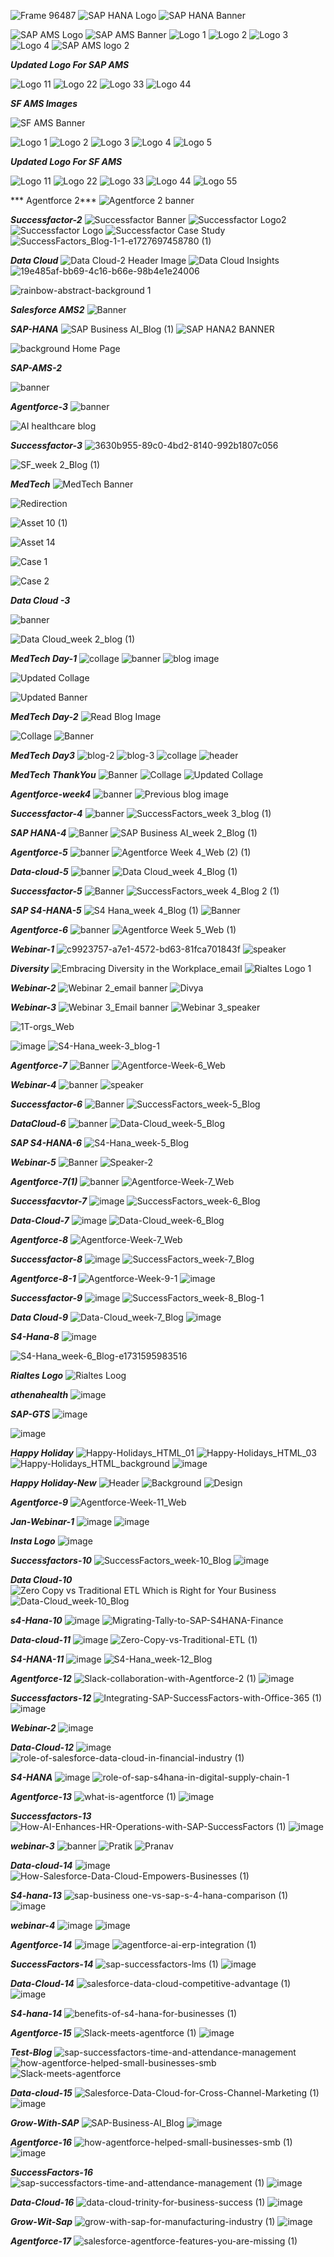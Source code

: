![Frame 96487](https://github.com/user-attachments/assets/7f390f5f-4980-44d2-bc14-bd5aa0cd260f)
![SAP HANA Logo](https://github.com/user-attachments/assets/eb413c85-ed91-4a6e-bf51-c9eacd55cea1)
![SAP HANA Banner](https://github.com/user-attachments/assets/6e4296f1-ee54-4aa9-bf67-72cce8197f56)


![SAP AMS Logo](https://github.com/user-attachments/assets/7f334960-984a-4c77-88a1-e8c00b840d43)
![SAP AMS Banner](https://github.com/user-attachments/assets/3c9357a7-f00b-4332-8186-5aba6961da66)
![Logo 1](https://github.com/user-attachments/assets/766d9f1f-7ecb-413a-9652-c53f085964aa)
![Logo 2](https://github.com/user-attachments/assets/ae0037a6-a6e7-4dd1-8b83-530b99d6ed18)
![Logo 3](https://github.com/user-attachments/assets/0fc9fcdd-082c-4379-bca7-f6866db2e245)
![Logo 4](https://github.com/user-attachments/assets/be0e8239-4b79-4994-8a9a-992a2f846ef0)
![SAP AMS logo 2](https://github.com/user-attachments/assets/495fa0ef-979d-4bdb-b95c-cd3f75b9e9fc)


***Updated Logo For SAP AMS***

![Logo 11](https://github.com/user-attachments/assets/04a1ccc0-c89b-4d16-bccf-9393643e9ce6)
![Logo 22](https://github.com/user-attachments/assets/dae883d6-ba52-4472-b2bd-aad342c7e89d)
![Logo 33](https://github.com/user-attachments/assets/a325da88-8d78-4b33-817c-531f42654392)
![Logo 44](https://github.com/user-attachments/assets/7830f7b2-1b6a-4308-b7a9-fd7df4d3b3d6)


***SF AMS Images***

![SF AMS Banner](https://github.com/user-attachments/assets/550d5525-9e7f-4e2c-82f5-21f5dd4b0138)

![Logo 1](https://github.com/user-attachments/assets/edd8dd65-10ee-4889-83ba-575b923d2ccf)
![Logo 2](https://github.com/user-attachments/assets/0f18ed47-1ee9-4b05-aa86-63386610fdff)
![Logo 3](https://github.com/user-attachments/assets/2b6d325a-2967-4f46-a2d9-c862433918dc)
![Logo 4](https://github.com/user-attachments/assets/d090b069-fc90-4bc4-9ec6-dc17e5c8bad8)
![Logo 5](https://github.com/user-attachments/assets/77c4fb5a-c173-40bc-a70f-b27c29e7f873)


***Updated Logo For SF AMS***

![Logo 11](https://github.com/user-attachments/assets/0d5523ee-d9f8-4503-8113-c5610118f5e4)
![Logo 22](https://github.com/user-attachments/assets/21f1995e-5c1f-46cb-b89e-cfc1a5920572)
![Logo 33](https://github.com/user-attachments/assets/0f3dd8a8-7a50-434b-9b73-17ed2b916c43)
![Logo 44](https://github.com/user-attachments/assets/0de703f2-c6b6-430a-8597-0070aaa065b2)
![Logo 55](https://github.com/user-attachments/assets/33c8f8ec-6b33-4e16-b8e2-53d85f0d35bd)




*** Agentforce 2***
![Agentforce 2 banner](https://github.com/user-attachments/assets/31461292-a94e-49d6-bc70-ca5f0214adc2)


***Successfactor-2***
![Successfactor Banner](https://github.com/user-attachments/assets/c823042c-d767-455e-84a3-2bec05f62f50)
![Successfactor Logo2](https://github.com/user-attachments/assets/19ba8c9e-ebef-430c-92d3-ee74733ea3bd)
![Successfactor Logo](https://github.com/user-attachments/assets/fe49931a-08cd-411e-9067-43e485082702)
![Successfactor Case Study](https://github.com/user-attachments/assets/7ddcd335-ed8d-4e72-880e-60d5a11334a5)
![SuccessFactors_Blog-1-1-e1727697458780 (1)](https://github.com/user-attachments/assets/58c3d247-f7d4-4176-9b8a-dbe15e452dc2)


***Data Cloud***
![Data Cloud-2 Header Image](https://github.com/user-attachments/assets/94c56a7e-2de2-4523-baaa-18a3bc692f61)
![Data Cloud Insights](https://github.com/user-attachments/assets/5cbb6079-3036-418b-8fb6-7ff96278699d)
![19e485af-bb69-4c16-b66e-98b4e1e24006](https://github.com/user-attachments/assets/f8f9911d-1a06-42fd-9c50-3792d38c1332)




![rainbow-abstract-background 1](https://github.com/user-attachments/assets/2b68a786-ab0b-4075-abcd-064f86f14b26)



***Salesforce AMS2***
![Banner](https://github.com/user-attachments/assets/d2942610-3f67-4294-9d69-9bebec7c0eda)



***SAP-HANA***
![SAP Business AI_Blog (1)](https://github.com/user-attachments/assets/6fa64aa6-82e0-47de-aa12-385384f16446)
![SAP HANA2 BANNER](https://github.com/user-attachments/assets/8cbcc422-6710-45d8-b404-da4a3b5ac38d)

![background Home Page]()

***SAP-AMS-2***




![banner](https://github.com/user-attachments/assets/27f03b84-2b29-46a0-b2a0-fcff2ac54c0a)



***Agentforce-3***
![banner](https://github.com/user-attachments/assets/84b035d5-8d7e-4dd4-88a6-28cc7832e85e)

![AI healthcare blog](https://github.com/user-attachments/assets/75d590da-1a26-46f3-9ab0-d325a4f2c33b)


***Successfactor-3***
![3630b955-89c0-4bd2-8140-992b1807c056](https://github.com/user-attachments/assets/1fe18894-b6aa-486d-8f2b-db524097eae7)

![SF_week 2_Blog (1)](https://github.com/user-attachments/assets/f6bc6152-92ec-4561-896c-7f6a785e70ff)




***MedTech***
![MedTech Banner](https://github.com/user-attachments/assets/9e2a4a89-a889-4fb1-9c20-ef1fd704c1ed)

![Redirection](https://github.com/user-attachments/assets/95cfdc6a-e9d6-4c87-89fa-74f0846e013d)

![Asset 10 (1)](https://github.com/user-attachments/assets/6e53545c-6e34-4948-aea1-6f4cc220e270)

![Asset 14](https://github.com/user-attachments/assets/3d0dacf3-5aeb-4df0-943b-3067d01a2e63)


![Case 1](https://github.com/user-attachments/assets/eac653a8-ee4f-401c-8a65-d024d938baba)

![Case 2](https://github.com/user-attachments/assets/faebf512-2ca6-4f5f-98f4-bb80f956267b)



***Data Cloud -3***


![banner](https://github.com/user-attachments/assets/21301116-ee63-4325-b754-be2411c5db3d)

![Data Cloud_week 2_blog (1)](https://github.com/user-attachments/assets/8ad7beb6-9d5d-454b-ba3d-044bdadd55b5)


***MedTech Day-1***
![collage](https://github.com/user-attachments/assets/d9c39056-135d-4814-8b8d-f287e247d2c4)
![banner](https://github.com/user-attachments/assets/4798d02b-7bae-4297-b982-4435d2e9f903)
![blog image](https://github.com/user-attachments/assets/6f50a1be-85ab-4f70-aed0-a5a2384739ae)

![Updated Collage](https://github.com/user-attachments/assets/c515cac0-0245-4b43-ab27-d9829b803872)

![Updated Banner](https://github.com/user-attachments/assets/12bbc317-edd1-40f3-8687-6f1107bee25d)


***MedTech Day-2***
![Read Blog Image](https://github.com/user-attachments/assets/4ca998db-c3ee-451c-910a-945d18606a65)

![Collage](https://github.com/user-attachments/assets/ac89000c-045f-499f-974d-4503daf4c0c7)
![Banner](https://github.com/user-attachments/assets/67bd4d32-6b2a-4ae8-9c69-95e009556114)


***MedTech Day3***
![blog-2](https://github.com/user-attachments/assets/dc1ebd84-51bd-4bd1-99eb-0a0a144457b1)
![blog-3](https://github.com/user-attachments/assets/66e4aff1-83df-44c6-a31c-2c74972da323)
![collage](https://github.com/user-attachments/assets/e9ed0132-26a3-402a-a9cd-087362b5df72)
![header](https://github.com/user-attachments/assets/9f0d4f02-1831-45e8-a959-113b6556f409)



***MedTech ThankYou***
![Banner](https://github.com/user-attachments/assets/3e670754-3fc3-4f1d-8a61-55e92e2a3915)
![Collage](https://github.com/user-attachments/assets/13186af2-7581-4eb6-9d9a-78876cc3da29)
![Updated Collage](https://github.com/user-attachments/assets/224bc347-51a7-4407-87f5-031641b6c57c)



***Agentforce-week4***
![banner](https://github.com/user-attachments/assets/567a2309-1021-4ec9-b6f8-7ec40fece65b)
![Previous blog image](https://github.com/user-attachments/assets/7dbddd3e-941f-448c-a2bd-e27605b5c40b)



***Successfactor-4***
![banner](https://github.com/user-attachments/assets/c746c4e5-2786-4dae-b2b1-c4d12237f1ba)
![SuccessFactors_week 3_blog (1)](https://github.com/user-attachments/assets/1f5ba131-d6fc-4070-a621-9c80d8d69823)


***SAP HANA-4***
![Banner](https://github.com/user-attachments/assets/3d01c732-c498-41eb-8a1e-a2d1576a2907)
![SAP Business AI_week 2_Blog (1)](https://github.com/user-attachments/assets/53f96580-0da9-4bd2-b475-5768be271b52)



***Agentforce-5***
![banner](https://github.com/user-attachments/assets/9c1ed506-6d0e-437f-b5d9-c06208f5fda7)
![Agentforce Week 4_Web (2) (1)](https://github.com/user-attachments/assets/025a78eb-ddb5-4f04-b838-eda1eb364e08)



***Data-cloud-5***
![banner](https://github.com/user-attachments/assets/3d9f3394-1d03-4468-8142-28a1277401c8)
![Data Cloud_week 4_Blog (1)](https://github.com/user-attachments/assets/36607d94-00bd-40ec-9761-7e27994c6fdb)





***Successfactor-5***
![Banner](https://github.com/user-attachments/assets/f240cce3-f648-42c2-aa4d-7ca0ae558664)
![SuccessFactors_week 4_Blog 2 (1)](https://github.com/user-attachments/assets/49c829af-b37d-4ed8-bb40-8ba2afa9785d)

***SAP S4-HANA-5***
![S4 Hana_week 4_Blog (1)](https://github.com/user-attachments/assets/443ea44b-9169-4c87-8020-3e8b9f5a5923)
![Banner](https://github.com/user-attachments/assets/2af1fe3a-ec19-49ca-a3e5-d39abb1cdb95)


***Agentforce-6***
![banner](https://github.com/user-attachments/assets/4df2d766-92c6-4d0d-8e45-74548ae84357)
![Agentforce Week 5_Web (1)](https://github.com/user-attachments/assets/1d72e8b9-a528-4820-b8e3-78847101341a)


***Webinar-1***
![c9923757-a7e1-4572-bd63-81fca701843f](https://github.com/user-attachments/assets/5b5b0841-b068-4c06-9c1a-fd6fd60350bc)
![speaker](https://github.com/user-attachments/assets/ffdd8821-267f-4c79-a34e-a6c66223c7e6)

***Diversity***
![Embracing Diversity in the Workplace_email](https://github.com/user-attachments/assets/406a8ef2-5156-424a-9b70-ccf133c9d987)
![Rialtes Logo 1](https://github.com/user-attachments/assets/71d397a7-7ed1-4209-8a29-9b7ca6a3bfb0)

***Webinar-2***
![Webinar 2_email banner](https://github.com/user-attachments/assets/40e7bf8e-333c-4cbe-abbe-673f9c4c945b)
![Divya](https://github.com/user-attachments/assets/f80e9026-d1f0-41b6-9a9d-149d9c9067f3)

***Webinar-3***
![Webinar 3_Email banner](https://github.com/user-attachments/assets/832cafd2-d756-4d82-8815-e54de8c993c2)
![Webinar 3_speaker](https://github.com/user-attachments/assets/aedfdc05-134c-4e89-908a-bf7142fe0aba)

![1T-orgs_Web](https://github.com/user-attachments/assets/58390d77-8a66-46f6-a7d9-949af2f81816)

![image](https://github.com/user-attachments/assets/5553d871-d5b7-41be-8a86-acb65bf1198a)
![S4-Hana_week-3_blog-1](https://github.com/user-attachments/assets/029653e0-905e-4f25-946e-1c66095a39d2)


***Agentforce-7***
![Banner](https://github.com/user-attachments/assets/fe0ce4db-ec62-41e8-a32e-0b7feefe22d4)
![Agentforce-Week-6_Web](https://github.com/user-attachments/assets/461facc5-8edd-462b-b2d0-52c87f7c8fe2)


***Webinar-4***
![banner](https://github.com/user-attachments/assets/09f61b10-9ada-4c40-b8d9-82c8a8eecb59)
![speaker](https://github.com/user-attachments/assets/42226637-964b-43c3-b9c4-c6cb012f355a)

***Successfactor-6***
![Banner](https://github.com/user-attachments/assets/2f71253c-ce16-46d0-8b6b-3780a32f9ac2)
![SuccessFactors_week-5_Blog](https://github.com/user-attachments/assets/79946244-9fc0-480e-9a7e-4bafec97716e)

***DataCloud-6***
![banner](https://github.com/user-attachments/assets/b6d830d5-4dfc-4304-b43f-a48eb7c45fa3)
![Data-Cloud_week-5_Blog](https://github.com/user-attachments/assets/b89be13a-48b6-48a9-96e6-c2d49b90d82a)

***SAP S4-HANA-6***
![S4-Hana_week-5_Blog](https://github.com/user-attachments/assets/fb27f7c2-04a7-40ab-8c17-b61eec961302)





***Webinar-5***
![Banner](https://github.com/user-attachments/assets/507d2fda-86dd-4e0b-9826-d362fc200bee)
![Speaker-2](https://github.com/user-attachments/assets/7963afc5-e66f-40fd-ab7f-fe5fbbab796e)


***Agentforce-7(1)***
![banner](https://github.com/user-attachments/assets/f8e73c80-3fa2-48e1-894b-4747604f66e5)
![Agentforce-Week-7_Web](https://github.com/user-attachments/assets/7aa6b28e-e5db-43b7-8620-8a5f725b6195)


***Successfacvtor-7***
![image](https://github.com/user-attachments/assets/98c5c4ef-bc67-443f-ad8c-ed864601a64d)
![SuccessFactors_week-6_Blog](https://github.com/user-attachments/assets/b83f762e-e9a4-407d-b2f1-add9e73e6461)



***Data-Cloud-7***
![image](https://github.com/user-attachments/assets/120172cf-04b0-4d26-ae7f-f66ff6e49551)
![Data-Cloud_week-6_Blog](https://github.com/user-attachments/assets/a5f655dc-163b-4760-93d4-85f6d824fba9)



***Agentforce-8***
![Agentforce-Week-7_Web](https://github.com/user-attachments/assets/58917abc-4ac2-41cb-b88f-774ed95ca222)



***Successfactor-8***
![image](https://github.com/user-attachments/assets/198fc2ac-c4e2-4d2c-8ce3-6672cbbe3f27)
![SuccessFactors_week-7_Blog](https://github.com/user-attachments/assets/d5909fa3-0e8a-4e9a-93a7-e7957a0bd985)


***Agentforce-8-1***
![Agentforce-Week-9-1](https://github.com/user-attachments/assets/dba7719b-464c-4e5b-81a8-4e747aad2553)
![image](https://github.com/user-attachments/assets/8a1e1b09-2441-4dac-807b-ef0c6b18fbce)

***Successfactor-9***
![image](https://github.com/user-attachments/assets/77d45d18-586d-4116-a263-93e94102519d)
![SuccessFactors_week-8_Blog-1](https://github.com/user-attachments/assets/bfac8d0e-e0f2-46b9-9e21-d2f6de44ca19)

***Data Cloud-9***
![Data-Cloud_week-7_Blog](https://github.com/user-attachments/assets/57474e03-7547-4746-929b-79a336768348)
![image](https://github.com/user-attachments/assets/4b97711b-df7f-43e7-9add-f1b81c124045)


***S4-Hana-8***
![image](https://github.com/user-attachments/assets/89c21502-94c8-46c2-b211-b44401b51d5c)

![S4-Hana_week-6_Blog-e1731595983516](https://github.com/user-attachments/assets/26db81fb-fd3c-4a60-9844-78853595ab8a)

***Rialtes Logo***
![Rialtes Loog](https://github.com/user-attachments/assets/22deb0b7-ff2f-4f26-aabb-e0883b53a29c)

***athenahealth***
![image](https://github.com/user-attachments/assets/d1a02ea2-16c7-407e-be12-c939c19b4c23)

***SAP-GTS***
![image](https://github.com/user-attachments/assets/5b011d37-34c7-4851-8ad7-244737cfcf38)

![image](https://github.com/user-attachments/assets/a1fb256b-da29-44ec-82bb-8039af7c41e3)



***Happy Holiday***
![Happy-Holidays_HTML_01](https://github.com/user-attachments/assets/c5c5030a-f10a-43bd-a7c7-79922c96af83)
![Happy-Holidays_HTML_03](https://github.com/user-attachments/assets/ccc43f56-bba7-48d7-a2f2-e716f77becc5)
![Happy-Holidays_HTML_background](https://github.com/user-attachments/assets/f6c9c851-ea5f-4951-b3b8-d1c2f44b2665)
![image](https://github.com/user-attachments/assets/b16d2fb6-d936-4f90-9b22-731e657aa4ed)



***Happy Holiday-New***
![Header](https://github.com/user-attachments/assets/de07fbf2-7532-486c-808a-42f01736fd1c)
![Background](https://github.com/user-attachments/assets/5f3c61d5-1530-4000-9b40-84317f0d387b)
![Design](https://github.com/user-attachments/assets/17362ffe-0809-4edc-bf58-8baa6749f0a6)


***Agentforce-9***
![Agentforce-Week-11_Web](https://github.com/user-attachments/assets/4f5ba41f-23a6-477c-bd3d-9ba16aadb9e8)


***Jan-Webinar-1***
![image](https://github.com/user-attachments/assets/71d708c7-4844-48cb-9048-0ce7e0119f49)
![image](https://github.com/user-attachments/assets/3b60f775-fd84-401c-91ac-f3a1789e6b91)


***Insta Logo***
![image](https://github.com/user-attachments/assets/8d4a0503-cd0a-4ffc-95c3-f3c88311ecdd)


***Successfactors-10***
![SuccessFactors_week-10_Blog](https://github.com/user-attachments/assets/06d626f8-77f9-4c68-b1ab-7b4095236067)
![image](https://github.com/user-attachments/assets/2a297693-7583-41e3-9750-35b05671fc20)


***Data Cloud-10***
![Zero Copy vs  Traditional ETL Which is Right for Your Business](https://github.com/user-attachments/assets/1af24114-0dd5-4cad-9d37-3e14c522c211)
![Data-Cloud_week-10_Blog](https://github.com/user-attachments/assets/43df3b6e-279e-40ef-ab19-5295c4e48daf)

***s4-Hana-10***
![image](https://github.com/user-attachments/assets/7aa0217c-703f-4c6a-b250-8446ac499edd)
![Migrating-Tally-to-SAP-S4HANA-Finance](https://github.com/user-attachments/assets/c10b98f3-edc8-4f86-8ae4-6db30d685629)


***Data-cloud-11***
![image](https://github.com/user-attachments/assets/7015ffbe-7367-4ed1-a8cb-3a03b18389f4)
![Zero-Copy-vs-Traditional-ETL (1)](https://github.com/user-attachments/assets/f7cec011-1002-4279-8b7b-cbecf9d054e7)


***S4-HANA-11***
![image](https://github.com/user-attachments/assets/bc32cc16-06d1-4f46-9d4f-3cf015aae798)
![S4-Hana_week-12_Blog](https://github.com/user-attachments/assets/9e9fe5b0-3e6d-43c1-a614-8716cf73504e)

***Agentforce-12***
![Slack-collaboration-with-Agentforce-2 (1)](https://github.com/user-attachments/assets/7d89c221-012c-4582-bfc3-f401056095c6)
![image](https://github.com/user-attachments/assets/9742a882-2ee7-4f02-bd75-bd2142c33287)

***Successfactors-12***
![Integrating-SAP-SuccessFactors-with-Office-365 (1)](https://github.com/user-attachments/assets/21c4a96d-0376-4dfc-b1da-dedc09ca9909)
![image](https://github.com/user-attachments/assets/da1b2f70-a819-4204-9188-85a60171b058)

***Webinar-2***
![image](https://github.com/user-attachments/assets/f0c39e72-57f8-4500-840e-dbc99b9840f2)


***Data-Cloud-12***
![image](https://github.com/user-attachments/assets/a3f74ad4-8f47-4027-8883-275bf879a4c2)
![role-of-salesforce-data-cloud-in-financial-industry (1)](https://github.com/user-attachments/assets/de6f2281-9adc-4542-98b7-763cdf65c056)


***S4-HANA***
![image](https://github.com/user-attachments/assets/09465ff6-9d2a-4195-8131-1e7cc813d6a3)
![role-of-sap-s4hana-in-digital-supply-chain-1](https://github.com/user-attachments/assets/170f1c85-e9ab-4a34-95c3-d03e911125eb)


***Agentforce-13***
![what-is-agentforce (1)](https://github.com/user-attachments/assets/e4e9925d-3a8b-4f40-b36a-8d7d0a619a1f)
![image](https://github.com/user-attachments/assets/78bda8a7-f25c-4ba7-a4d6-fa15025184b7)

***Successfactors-13***
![How-AI-Enhances-HR-Operations-with-SAP-SuccessFactors (1)](https://github.com/user-attachments/assets/9b09a3ab-3c4d-4871-87a1-d6e2a80fc6aa)
![image](https://github.com/user-attachments/assets/20efc503-1744-4d40-9859-a876d989ce1b)


***webinar-3***
![banner](https://github.com/user-attachments/assets/fd1e0cb0-a197-48c5-a72c-2534d14fcbd4)
![Pratik](https://github.com/user-attachments/assets/434f123d-f693-469b-82bd-a43b1cb981fd)
![Pranav](https://github.com/user-attachments/assets/ab64d575-20c9-41c3-8da1-f565b74be194)


***Data-cloud-14***
![image](https://github.com/user-attachments/assets/39b6dc6a-bab1-4361-99fd-94b8387915e6)
![How-Salesforce-Data-Cloud-Empowers-Businesses (1)](https://github.com/user-attachments/assets/90f692d2-fa3b-4fc3-aae5-8936afbfa3cb)

***S4-hana-13***
![sap-business one-vs-sap-s-4-hana-comparison (1)](https://github.com/user-attachments/assets/0113870a-8ffd-4795-be5c-44050a9f21ab)
![image](https://github.com/user-attachments/assets/dbfdb0b7-c0e9-47fa-a264-fb558d02159d)

***webinar-4***
![image](https://github.com/user-attachments/assets/7ad9af91-a210-47b4-96a6-ed4df41790b1)
![image](https://github.com/user-attachments/assets/15008573-24e8-4f02-aac4-e9bfdef85dae)


***Agentforce-14***
![image](https://github.com/user-attachments/assets/14bc9ef1-f80f-4577-9295-bd2157f95712)
![agentforce-ai-erp-integration (1)](https://github.com/user-attachments/assets/3f23f93e-a2eb-455e-9922-eb43ccee0b4b)

***SuccessFactors-14***
![sap-successfactors-lms (1)](https://github.com/user-attachments/assets/afc2d260-7296-4e11-844d-b58958be72eb)
![image](https://github.com/user-attachments/assets/7053372f-5ae3-4761-917e-cb2ced250abb)

***Data-Cloud-14***
![salesforce-data-cloud-competitive-advantage (1)](https://github.com/user-attachments/assets/498812ce-d20f-44d8-9d5d-292a595dcb27)
![image](https://github.com/user-attachments/assets/da4a5568-339a-4f74-9135-a21b1e706c1c)

***S4-hana-14***
![benefits-of-s4-hana-for-businesses (1)](https://github.com/user-attachments/assets/23122e31-130a-4079-aeae-c86ba2df47f4)


***Agentforce-15***
![Slack-meets-agentforce (1)](https://github.com/user-attachments/assets/98f8f6e4-bf5d-496e-a0c0-59efc5ddb34b)
![image](https://github.com/user-attachments/assets/57e42ec3-6c22-44c6-93b0-c251dc29144f)

***Test-Blog***
![sap-successfactors-time-and-attendance-management](https://github.com/user-attachments/assets/12a73517-2cf8-4e64-9299-9a651817feae)
![how-agentforce-helped-small-businesses-smb](https://github.com/user-attachments/assets/ce3d986c-8e5b-4cba-a289-dd1ca4e92f35)
![Slack-meets-agentforce](https://github.com/user-attachments/assets/7071985d-6b09-4223-a5aa-a3d48435ce03)

***Data-cloud-15***
![Salesforce-Data-Cloud-for-Cross-Channel-Marketing (1)](https://github.com/user-attachments/assets/b8d46d95-f550-4af1-93ca-851ad4dabae4)
![image](https://github.com/user-attachments/assets/32c3b991-ae61-44dc-bab4-b3740c772876)


***Grow-With-SAP***
![SAP-Business-AI_Blog](https://github.com/user-attachments/assets/5f1d3684-0d72-4a7a-8efc-5604b6b9d710)
![image](https://github.com/user-attachments/assets/3e999e7a-6784-4d72-ae17-b5a22229e87d)

***Agentforce-16***
![how-agentforce-helped-small-businesses-smb (1)](https://github.com/user-attachments/assets/b008a415-50a0-4c7b-8ce3-0856bf0f1b21)
![image](https://github.com/user-attachments/assets/f87b1a64-4b0e-4dd9-9922-c575bfd7676f)


***SuccessFactors-16***
![sap-successfactors-time-and-attendance-management (1)](https://github.com/user-attachments/assets/ea3bd36e-c478-412b-bd6d-7c13f21f2f30)
![image](https://github.com/user-attachments/assets/3ac29be7-4876-4595-8227-18ffa025075e)

***Data-Cloud-16***
![data-cloud-trinity-for-business-success (1)](https://github.com/user-attachments/assets/984c03cf-82aa-4e35-8c8d-964efb775c2e)
![image](https://github.com/user-attachments/assets/45bfd95b-a18a-4687-8023-c2483b3314c5)

***Grow-Wit-Sap***
![grow-with-sap-for-manufacturing-industry (1)](https://github.com/user-attachments/assets/106e59f6-e219-4773-9d00-2eced5408fc7)
![image](https://github.com/user-attachments/assets/34d1f797-8115-4f10-9158-cdf7632b3b71)


***Agentforce-17***
![salesforce-agentforce-features-you-are-missing (1)](https://github.com/user-attachments/assets/bd8e09db-6c36-4912-8523-7d8cebdf7133)

